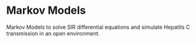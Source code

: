 # Markov Models

Markov Models to solve SIR differential equations and simulate Hepatits C transmission in an open environment.
